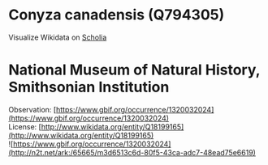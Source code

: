 
Conyza canadensis (Q794305)
===========================
  
Visualize Wikidata on [Scholia](https://scholia.toolforge.org/taxon/Q794305)
# National Museum of Natural History, Smithsonian Institution
  
Observation: [https://www.gbif.org/occurrence/1320032024](https://www.gbif.org/occurrence/1320032024)  
License: [http://www.wikidata.org/entity/Q18199165](http://www.wikidata.org/entity/Q18199165)  
![https://www.gbif.org/occurrence/1320032024](http://n2t.net/ark:/65665/m3d6513c6d-80f5-43ca-adc7-48ead75e6619)